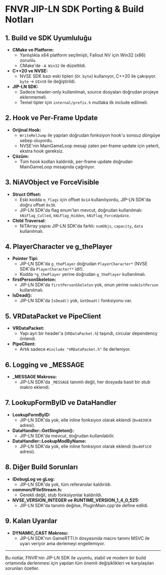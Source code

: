 # FNVR JIP-LN SDK Porting & Build Notları

## 1. Build ve SDK Uyumluluğu
- **CMake ve Platform:**
  - Yanlışlıkla x64 platform seçilmişti, Fallout NV için Win32 (x86) zorunlu.
  - CMake'de `-A Win32` ile düzeltildi.
- **C++20 ve NVSE:**
  - NVSE SDK bazı eski tipleri (ör. `byte`) kullanıyor, C++20 ile çakışıyor. `byte` → `UInt8` ile değiştirildi.
- **JIP-LN SDK:**
  - Sadece header-only kullanılmalı, source dosyaları doğrudan projeye eklenmemeli.
  - Temel tipler için `internal/prefix.h` mutlaka ilk include edilmeli.

## 2. Hook ve Per-Frame Update
- **Orijinal Hook:**
  - `WriteRelJump` ile yapılan doğrudan fonksiyon hook'u sonsuz döngüye sebep oluyordu.
  - NVSE'nin MainGameLoop mesajı zaten per-frame update için yeterli, ekstra hook gereksiz.
- **Çözüm:**
  - Tüm hook kodları kaldırıldı, per-frame update doğrudan MainGameLoop mesajında çağrılıyor.

## 3. NiAVObject ve ForceVisible
- **Struct Offset:**
  - Eski kodda `m_flags` için offset `0x14` kullanılıyordu, JIP-LN SDK'da doğru offset `0x30`.
  - JIP-LN SDK'da flag enum'ları mevcut, doğrudan kullanılmalı: `kNiFlag_Culled`, `kNiFlag_Hidden`, `kNiFlag_ForceUpdate`.
- **Child Traversal:**
  - NiTArray yapısı JIP-LN SDK'da farklı: `numObjs`, `capacity`, `data` kullanılmalı.

## 4. PlayerCharacter ve g_thePlayer
- **Pointer Tipi:**
  - JIP-LN SDK'da `g_thePlayer` doğrudan `PlayerCharacter*` (NVSE SDK'da `PlayerCharacter**` idi!).
  - Kodda `*g_thePlayer` yerine doğrudan `g_thePlayer` kullanılmalı.
- **firstPersonSkeleton:**
  - JIP-LN SDK'da `firstPersonSkeleton` yok, onun yerine `node1stPerson` kullanılmalı.
- **IsDead():**
  - JIP-LN SDK'da `IsDead()` yok, `GetDead()` fonksiyonu var.

## 5. VRDataPacket ve PipeClient
- **VRDataPacket:**
  - Yapı ayrı bir header'a (`VRDataPacket.h`) taşındı, circular dependency önlendi.
- **PipeClient:**
  - Artık sadece `#include "VRDataPacket.h"` ile derleniyor.

## 6. Logging ve _MESSAGE
- **_MESSAGE Makrosu:**
  - JIP-LN SDK'da `_MESSAGE` tanımlı değil, her dosyada basit bir stub makro eklendi.

## 7. LookupFormByID ve DataHandler
- **LookupFormByID:**
  - JIP-LN SDK'da yok, elle inline fonksiyon olarak eklendi (`0x4839C0` adresi).
- **DataHandler::GetSingleton():**
  - JIP-LN SDK'da mevcut, doğrudan kullanılabilir.
- **DataHandler::LookupModByName:**
  - JIP-LN SDK'da yok, elle inline fonksiyon olarak eklendi (`0x46F1C0` adresi).

## 8. Diğer Build Sorunları
- **IDebugLog ve gLog:**
  - JIP-LN SDK'da yok, tüm referanslar kaldırıldı.
- **common/IFileStream.h:**
  - Gerekli değil, stub fonksiyonlar kaldırıldı.
- **NVSE_VERSION_INTEGER ve RUNTIME_VERSION_1_4_0_525:**
  - JIP-LN SDK'da tanımlı değilse, PluginMain.cpp'de define edildi.

## 9. Kalan Uyarılar
- **DYNAMIC_CAST Makrosu:**
  - JIP-LN SDK'nın GameRTTI.h dosyasında macro tanımı MSVC ile uyarı veriyor ama derlemeyi engellemiyor.

---

Bu notlar, FNVR'nin JIP-LN SDK ile uyumlu, stabil ve modern bir build ortamında derlenmesi için yapılan tüm önemli değişiklikleri ve karşılaşılan sorunları özetler. 